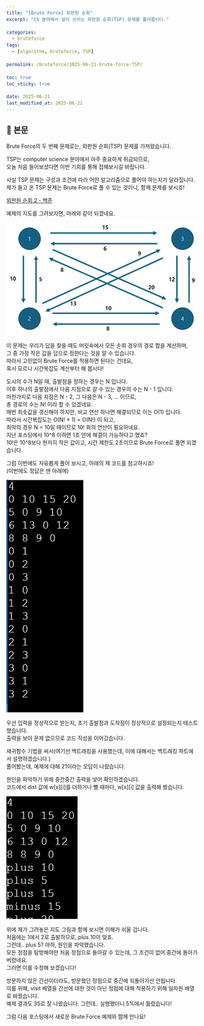 ```yaml
---
title: "[Brute Force] 외판원 순회"
excerpt: "CS 분야에서 널리 쓰이는 외판원 순회(TSP) 문제를 풀어봅시다."

categories:
  - bruteforce
tags:
  - [algorithm, bruteforce, TSP]

permalink: /bruteforce/2025-06-21-brute-force-TSP/

toc: true
toc_sticky: true

date: 2025-06-21
last_modified_at: 2025-06-22
---
```


## 🦥 본문

Brute Force의 두 번째 문제로는,
외판원 순회(TSP) 문제를 가져왔습니다.

TSP는 computer science 분야에서 아주 중요하게 취급되므로,  
오늘 처음 들어보셨다면 이번 기회를 통해 접해보시길 바랍니다.  
  
사실 TSP 문제는 구성과 조건에 따라 어떤 알고리즘으로 풀어야 하는지가 달라집니다.  
제가 들고 온 TSP 문제는 Brute Force로 풀 수 있는 것이니, 함께 문제를 보시죠!  
  
[외판원 순회 2 - 백준](https://www.acmicpc.net/problem/10971)  
  
예제의 지도를 그려보자면, 아래와 같이 되겠네요.  
  
![tsp2 map](/assets/images/posts_img/TSP2_baekjoon.png)
  
이 문제는 우리가 답을 찾을 때도 머릿속에서 모든 순회 경우의 경로 합을 계산하며,  
그 중 가장 작은 값을 답으로 정한다는 것을 알 수 있습니다.  
따라서 고민없이 Brute Force를 적용하면 된다는 건데요,  
혹시 모르니 시간복잡도 계산부터 해 봅시다!  
  
  도시의 수가 N일 때, 출발점을 정하는 경우는 N 입니다.  
이후 하나의 출발점에서 다음 지점으로 갈 수 있는 경우의 수는 N - 1 입니다.  
마찬가지로 다음 지점은 N - 2, 그 다음은 N - 3, ... 이므로,  
총 경로의 수는 N! 이라 할 수 있겠네요.  
매번 최솟값을 갱신해야 하지만, 비교 연산 하나면 해결되므로 이는 O(1) 입니다.  
따라서 시간복잡도는 O(N! * 1) = O(N!) 이 되고,  
최악의 경우 N = 10일 때이므로 10! 회의 연산이 필요하네요.  
지난 포스팅에서 10^8 이하면 1초 안에 해결이 가능하다고 했죠?  
10!은 10^8보다 현저히 작은 값이고, 시간 제한도 2초이므로 Brute Force로 풀면 되겠습니다.  

  그럼 이번에도 자유롭게 풀어 보시고, 아래의 제 코드를 참고하시죠!  
(이번에도 정답은 맨 아래에)  
  
<script src="https://gist.github.com/redjo99/5809ae0ea954d98cbaf42362aec92b90.js"></script>  
![tsp2 starting test](/assets/images/posts_img/tsp2_starting_test.png)  
  
  우선 입력을 정상적으로 받는지, 초기 출발점과 도착점이 정상적으로 설정되는지 테스트했습니다.  
출력을 보아 문제 없으므로 코드 작성을 이어갔습니다.  
  
<script src="https://gist.github.com/redjo99/4363fba7d821026b0e1608d1a979bf71.js"></script>  
  
재귀함수 기법을 써서(여기선 백트래킹을 사용했는데, 이에 대해서는 백트래킹 파트에서 설명하겠습니다.)  
풀어봤는데, 예제에 대해 21이라는 오답이 나왔습니다.  
  
원인을 파악하기 위해 중간중간 출력을 넣어 확인하겠습니다.  
코드에서 dist 값에 w[x][i]를 더하거나 뺄 때마다, w[x][i] 값을 출력해 봤습니다.  
  
![tsp2 debug 1](/assets/images/posts_img/tsp2_1.png)  
    
위에 제가 그려놓은 지도 그림과 함께 보시면 이해가 쉬울 겁니다.  
처음에는 1에서 2로 출발하므로, plus 10이 맞죠.  
그런데.. plus 5? 아하, 원인을 파악했습니다.  
모든 정점을 탐방해야만 처음 정점으로 돌아갈 수 있는데, 그 조건이 없어 중간에 돌아가 버렸네요.  
그러면 이를 수정해 보겠습니다!  
  
<script src="https://gist.github.com/redjo99/c09331fe9e1e8bf466ff4ce8aa05f686.js"></script>  
  
방문하지 않은 간선이더라도, 방문했던 정점으로 중간에 되돌아가선 안됩니다.  
이를 위해, visit 배열을 간선에 대한 것이 아닌 정점에 대해 적용하기 위해 일차원 배열로 바꿨습니다.  
예제 결과도 35로 잘 나왔습니다. 그런데.. 실행했더니 5%에서 틀렸습니다!  



그럼 다음 포스팅에서 새로운 Brute Force 예제와 함께 만나요!
